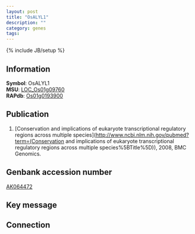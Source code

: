 ```yaml
---
layout: post
title: "OsALYL1"
description: ""
category: genes
tags: 
---
```

{% include JB/setup %}

## Information
__Symbol__: OsALYL1  
__MSU__: [LOC_Os01g09760](http://rice.plantbiology.msu.edu/cgi-bin/ORF_infopage.cgi?orf=LOC_Os01g09760)  
__RAPdb__: [Os01g0193900](http://rapdb.dna.affrc.go.jp/viewer/gbrowse_details/irgsp1?name=Os01g0193900)  

## Publication
1. [Conservation and implications of eukaryote transcriptional regulatory regions across multiple species](http://www.ncbi.nlm.nih.gov/pubmed?term=(Conservation and implications of eukaryote transcriptional regulatory regions across multiple species%5BTitle%5D)), 2008, BMC Genomics.

## Genbank accession number
[AK064472](http://www.ncbi.nlm.nih.gov/nuccore/AK064472)

## Key message

## Connection


